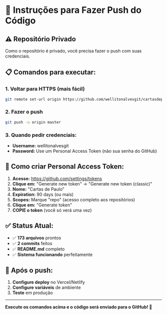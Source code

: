 # 🚀 Instruções para Fazer Push do Código

## ⚠️ Repositório Privado
Como o repositório é privado, você precisa fazer o push com suas credenciais.

## 📋 Comandos para executar:

### 1. Voltar para HTTPS (mais fácil)
```bash
git remote set-url origin https://github.com/wellitonalvesgit/cartasdepaulo.git
```

### 2. Fazer o push
```bash
git push -u origin master
```

### 3. Quando pedir credenciais:
- **Username:** wellitonalvesgit
- **Password:** Use um Personal Access Token (não sua senha do GitHub)

## 🔑 Como criar Personal Access Token:

1. **Acesse:** https://github.com/settings/tokens
2. **Clique em:** "Generate new token" → "Generate new token (classic)"
3. **Nome:** "Cartas de Paulo"
4. **Expiration:** 90 days (ou mais)
5. **Scopes:** Marque "repo" (acesso completo aos repositórios)
6. **Clique em:** "Generate token"
7. **COPIE o token** (você só verá uma vez)

## ✅ Status Atual:
- ✅ **173 arquivos** prontos
- ✅ **2 commits** feitos
- ✅ **README.md** completo
- ✅ **Sistema funcionando** perfeitamente

## 🎯 Após o push:
1. **Configure deploy** no Vercel/Netlify
2. **Configure variáveis** de ambiente
3. **Teste** em produção

---

**Execute os comandos acima e o código será enviado para o GitHub! 🚀**


